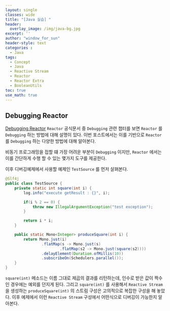 ```yaml
--- 
layout: single
classes: wide
title: "[Java 실습] "
header:
  overlay_image: /img/java-bg.jpg 
excerpt: ''
author: "window_for_sun"
header-style: text
categories :
  - Java
tags:
  - Concept
  - Java
  - Reactive Stream
  - Reactor
  - Reactor Extra
  - BooleanUtils
toc: true 
use_math: true
---  
```


## Debugging Reactor
[Debugging Reactor](https://projectreactor.io/docs/core/release/reference/#debugging) 
`Reactor` 공식문서 중 `Debugging` 관련 챕터를 보면 `Reactor` 를 `Debugging` 하는 방법에 대해 설명이 있다. 
이번 포스트에서는 이를 기반으로 `Reactor` 를 `Debugging` 하는 다양한 방법에 대해 알아본다.  

비동기 프로그래밍을 접할 떄 가장 어려운 부분이 `Debugging` 이지만, `Reactor` 에서는 
이를 간단하게 수행 할 수 있는 몇가지 도구를 제공한다.  

이후 디버깅예제에서 사용할 예제인 `TestSource` 를 먼저 살펴본다.  

```java
@Slf4j
public class TestSource {
    private static int square(int i) {
        log.info("execute getResult : {}", i);

        if(i % 2 == 0) {
            throw new IllegalArgumentException("test exception");
        }

        return i * i;
    }

    public static Mono<Integer> produceSquare(int i) {
        return Mono.just(i)
                .flatMap(s -> Mono.just(s)
                        .flatMap(s2 -> Mono.just(square(s2))))
                .delayElement(Duration.ofMillis(10))
                .subscribeOn(Schedulers.parallel());
    }
}
```  

`square(int)` 메소드는 이름 그대로 제곱의 결과를 리턴하는데, 인수로 받은 값이 짝수인 경우에는 예외를 던지게 된다. 
그리고 `square(int)` 를 사용해서 `Reactive Stream` 을 생성하는 `produceSquare(int)` 의 스트림 구성은 
고의적으로 복잡한 구성을 해 놓았다. 
이후 예제에서 이런 `Reactive Stream` 구성에서 어떤식으로 디버깅이 가능한지 알아본다.  
